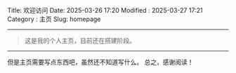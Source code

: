 Title: 欢迎访问
Date: 2025-03-26 17:20
Modified : 2025-03-27 17:21
Category : 主页
Slug: homepage

----
>  这是我的个人主页，目前还在搭建阶段。
----

但是主页需要写点东西吧，虽然还不知道写什么。
总之，感谢阅读！